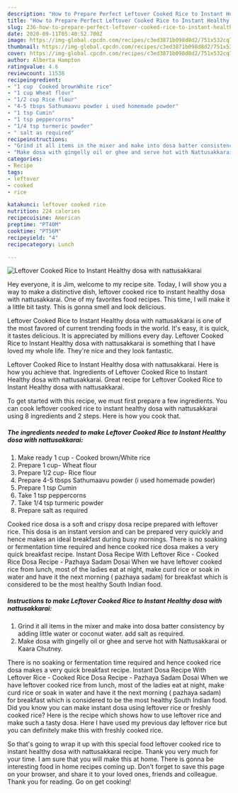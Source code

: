 ```yaml
---
description: "How to Prepare Perfect Leftover Cooked Rice to Instant Healthy dosa with nattusakkarai"
title: "How to Prepare Perfect Leftover Cooked Rice to Instant Healthy dosa with nattusakkarai"
slug: 236-how-to-prepare-perfect-leftover-cooked-rice-to-instant-healthy-dosa-with-nattusakkarai
date: 2020-09-11T05:40:52.700Z
image: https://img-global.cpcdn.com/recipes/c3ed3871b098d8d2/751x532cq70/leftover-cooked-rice-to-instant-healthy-dosa-with-nattusakkarai-recipe-main-photo.jpg
thumbnail: https://img-global.cpcdn.com/recipes/c3ed3871b098d8d2/751x532cq70/leftover-cooked-rice-to-instant-healthy-dosa-with-nattusakkarai-recipe-main-photo.jpg
cover: https://img-global.cpcdn.com/recipes/c3ed3871b098d8d2/751x532cq70/leftover-cooked-rice-to-instant-healthy-dosa-with-nattusakkarai-recipe-main-photo.jpg
author: Alberta Hampton
ratingvalue: 4.6
reviewcount: 11538
recipeingredient:
- "1 cup  Cooked brownWhite rice"
- "1 cup Wheat flour"
- "1/2 cup Rice flour"
- "4-5 tbsps Sathumaavu powder i used homemade powder"
- "1 tsp Cumin"
- "1 tsp peppercorns"
- "1/4 tsp turmeric powder"
- " salt as required"
recipeinstructions:
- "Grind it all items in the mixer and make into dosa batter consistency by adding little water or coconut water. add salt as required."
- "Make dosa with gingelly oil or ghee and serve hot with Nattusakkarai or Kaara Chutney."
categories:
- Recipe
tags:
- leftover
- cooked
- rice

katakunci: leftover cooked rice 
nutrition: 224 calories
recipecuisine: American
preptime: "PT40M"
cooktime: "PT56M"
recipeyield: "4"
recipecategory: Lunch

---
```



![Leftover Cooked Rice to Instant Healthy dosa with nattusakkarai](https://img-global.cpcdn.com/recipes/c3ed3871b098d8d2/751x532cq70/leftover-cooked-rice-to-instant-healthy-dosa-with-nattusakkarai-recipe-main-photo.jpg)

Hey everyone, it is Jim, welcome to my recipe site. Today, I will show you a way to make a distinctive dish, leftover cooked rice to instant healthy dosa with nattusakkarai. One of my favorites food recipes. This time, I will make it a little bit tasty. This is gonna smell and look delicious.

Leftover Cooked Rice to Instant Healthy dosa with nattusakkarai is one of the most favored of current trending foods in the world. It's easy, it is quick, it tastes delicious. It is appreciated by millions every day. Leftover Cooked Rice to Instant Healthy dosa with nattusakkarai is something that I have loved my whole life. They're nice and they look fantastic.

Leftover Cooked Rice to Instant Healthy dosa with nattusakkarai. Here is how you achieve that. Ingredients of Leftover Cooked Rice to Instant Healthy dosa with nattusakkarai. Great recipe for Leftover Cooked Rice to Instant Healthy dosa with nattusakkarai.


To get started with this recipe, we must first prepare a few ingredients. You can cook leftover cooked rice to instant healthy dosa with nattusakkarai using 8 ingredients and 2 steps. Here is how you cook that.

<!--inarticleads1-->

##### The ingredients needed to make Leftover Cooked Rice to Instant Healthy dosa with nattusakkarai:

1. Make ready 1 cup - Cooked brown/White rice
1. Prepare 1 cup- Wheat flour
1. Prepare 1/2 cup- Rice flour
1. Prepare 4-5 tbsps Sathumaavu powder (i used homemade powder)
1. Prepare 1 tsp Cumin
1. Take 1 tsp peppercorns
1. Take 1/4 tsp turmeric powder
1. Prepare  salt as required


Cooked rice dosa is a soft and crispy dosa recipe prepared with leftover rice. This dosa is an instant version and can be prepared very quickly and hence makes an ideal breakfast during busy mornings. There is no soaking or fermentation time required and hence cooked rice dosa makes a very quick breakfast recipe. Instant Dosa Recipe With Leftover Rice - Cooked Rice Dosa Recipe - Pazhaya Sadam Dosai When we have leftover cooked rice from lunch, most of the ladies eat at night, make curd rice or soak in water and have it the next morning ( pazhaya sadam) for breakfast which is considered to be the most healthy South Indian food. 

<!--inarticleads2-->

##### Instructions to make Leftover Cooked Rice to Instant Healthy dosa with nattusakkarai:

1. Grind it all items in the mixer and make into dosa batter consistency by adding little water or coconut water. add salt as required.
1. Make dosa with gingelly oil or ghee and serve hot with Nattusakkarai or Kaara Chutney.


There is no soaking or fermentation time required and hence cooked rice dosa makes a very quick breakfast recipe. Instant Dosa Recipe With Leftover Rice - Cooked Rice Dosa Recipe - Pazhaya Sadam Dosai When we have leftover cooked rice from lunch, most of the ladies eat at night, make curd rice or soak in water and have it the next morning ( pazhaya sadam) for breakfast which is considered to be the most healthy South Indian food. Did you know you can make instant dosa using leftover rice or freshly cooked rice? Here is the recipe which shows how to use leftover rice and make such a tasty dosa. Here I have used my previous day leftover rice but you can definitely make this with freshly cooked rice. 

So that's going to wrap it up with this special food leftover cooked rice to instant healthy dosa with nattusakkarai recipe. Thank you very much for your time. I am sure that you will make this at home. There is gonna be interesting food in home recipes coming up. Don't forget to save this page on your browser, and share it to your loved ones, friends and colleague. Thank you for reading. Go on get cooking!

